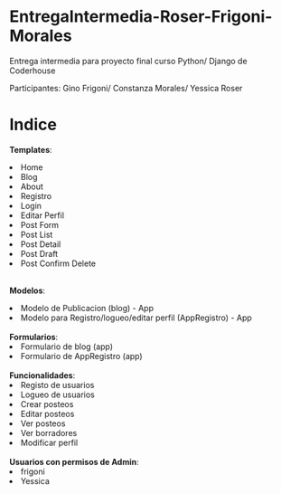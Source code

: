 # EntregaIntermedia-Roser-Frigoni-Morales
Entrega intermedia para proyecto final curso Python/ Django de Coderhouse

Participantes: Gino Frigoni/ Constanza Morales/ Yessica Roser


<h1>Indice</h1>

<b><strong>Templates</strong></b>:

<li> Home </li>
<li> Blog </li>
<li> About </li>
<li> Registro </li>
<li> Login </li>
<li> Editar Perfil </li>
<li> Post Form </li>
<li> Post List </li>
<li> Post Detail </li>
<li> Post Draft </li>
<li> Post Confirm Delete </li>

<br>

<b>Modelos</b>:
<li> Modelo de Publicacion (blog) - App </li>
<li> Modelo para Registro/logueo/editar perfil (AppRegistro) - App</li>

<br>
<b>Formularios</b>:
<li> Formulario de blog (app) </li>
<li> Formulario de AppRegistro (app)  </li>

<br>
<b>Funcionalidades</b>:
<li> Registo de usuarios </li>
<li> Logueo de usuarios </li>
<li> Crear posteos </li>
<li> Editar posteos </li>
<li> Ver posteos </li>
<li> Ver borradores </li>
<li> Modificar perfil </li>

<br>
<b>Usuarios con permisos de Admin</b>:
<li> frigoni </li>
<li> Yessica  </li>
 



